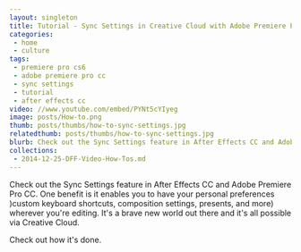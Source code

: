 ```yaml
---
layout: singleton
title: Tutorial - Sync Settings in Creative Cloud with Adobe Premiere Pro CC and After Effects CC
categories:
 - home
 - culture
tags:
 - premiere pro cs6
 - adobe premiere pro cc
 - sync settings
 - tutorial
 - after effects cc
video: //www.youtube.com/embed/PYNt5cYIyeg
image: posts/How-to.png
thumb: posts/thumbs/how-to-sync-settings.jpg
relatedthumb: posts/thumbs/how-to-sync-settings.jpg
blurb: Check out the Sync Settings feature in After Effects CC and Adobe Premiere Pro CC.
collections:
 - 2014-12-25-DFF-Video-How-Tos.md
---
```


Check out the Sync Settings feature in After Effects CC and Adobe Premiere Pro CC. One benefit is it enables you to have your personal preferences )custom keyboard shortcuts, composition settings, presents, and more) wherever you're editing. It's a brave new world out there and it's all possible via Creative Cloud.

Check out how it's done.